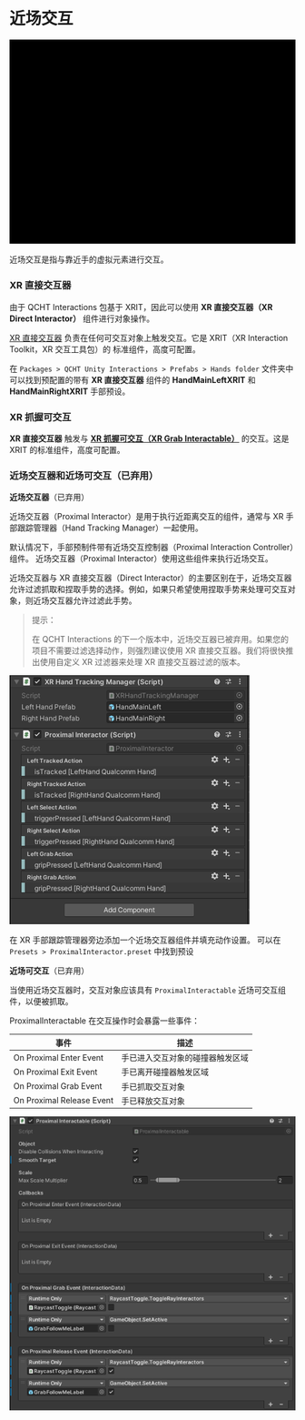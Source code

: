 # 近场交互

![1](./pic-ProximalInteraction/1.gif)

近场交互是指与靠近手的虚拟元素进行交互。

### XR 直接交互器

由于 QCHT Interactions 包基于 XRIT，因此可以使用 **XR 直接交互器（XR Direct Interactor）** 组件进行对象操作。

[XR 直接交互器](https://docs.unity3d.com/Packages/com.unity.xr.interaction.toolkit@2.3/manual/xr-direct-interactor.html) 负责在任何可交互对象上触发交互。它是 XRIT（XR Interaction Toolkit，XR 交互工具包）的 标准组件，高度可配置。

在 `Packages > QCHT Unity Interactions > Prefabs > Hands folder` 文件夹中可以找到预配置的带有 **XR 直接交互器** 组件的 **HandMainLeftXRIT** 和 **HandMainRightXRIT** 手部预设。

### XR 抓握可交互

**XR 直接交互器** 触发与 [**XR 抓握可交互（XR Grab Interactable）**](https://docs.unity3d.com/Packages/com.unity.xr.interaction.toolkit@2.3/manual/xr-grab-interactable.html) 的交互。这是 XRIT 的标准组件，高度可配置。


### 近场交互器和近场可交互（已弃用）

**近场交互器**（已弃用）

近场交互器（Proximal Interactor）是用于执行近距离交互的组件，通常与 XR 手部跟踪管理器（Hand Tracking Manager）一起使用。

默认情况下，手部预制件带有近场交互控制器（Proximal Interaction Controller）组件。 近场交互器（Proximal Interactor）使用这些组件来执行近场交互。

近场交互器与 XR 直接交互器（Direct Interactor）的主要区别在于，近场交互器允许过滤抓取和捏取手势的选择。例如，如果只希望使用捏取手势来处理可交互对象，则近场交互器允许过滤此手势。

> 提示：
>
> 在 QCHT Interactions 的下一个版本中，近场交互器已被弃用。如果您的项目不需要过滤选择动作，则强烈建议使用 XR 直接交互器。我们将很快推出使用自定义 XR 过滤器来处理 XR 直接交互器过滤的版本。

![2](./pic-ProximalInteraction/2.png)

在 XR 手部跟踪管理器旁边添加一个近场交互器组件并填充动作设置。 可以在 `Presets > ProximalInteractor.preset` 中找到预设

**近场可交互**（已弃用）

当使用近场交互器时，交互对象应该具有 `ProximalInteractable` 近场可交互组件，以便被抓取。

ProximalInteractable 在交互操作时会暴露一些事件：


| 事件 | 描述 |
| -- | -- |
| On Proximal Enter Event | 手已进入交互对象的碰撞器触发区域 |
| On Proximal Exit Event | 手已离开碰撞器触发区域 |
| On Proximal Grab Event | 手已抓取交互对象 |
| On Proximal Release Event | 手已释放交互对象 |

![3](./pic-ProximalInteraction/3.png)